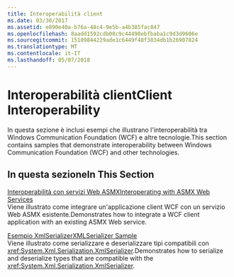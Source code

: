 ```yaml
---
title: Interoperabilità client
ms.date: 03/30/2017
ms.assetid: e890e40a-b76a-48c4-9e5b-a4b385fac847
ms.openlocfilehash: 8aadd1592cdb08c9c44490ebfbaba1c9d3d9606e
ms.sourcegitcommit: 15109844229ade1c6449f48f3834db1b26907824
ms.translationtype: MT
ms.contentlocale: it-IT
ms.lasthandoff: 05/07/2018
---
```

# <a name="client-interoperability"></a><span data-ttu-id="a46f7-102">Interoperabilità client</span><span class="sxs-lookup"><span data-stu-id="a46f7-102">Client Interoperability</span></span>
<span data-ttu-id="a46f7-103">In questa sezione è inclusi esempi che illustrano l'interoperabilità tra Windows Communication Foundation (WCF) e altre tecnologie.</span><span class="sxs-lookup"><span data-stu-id="a46f7-103">This section contains samples that demonstrate interoperability between Windows Communication Foundation (WCF) and other technologies.</span></span>  
  
## <a name="in-this-section"></a><span data-ttu-id="a46f7-104">In questa sezione</span><span class="sxs-lookup"><span data-stu-id="a46f7-104">In This Section</span></span>  
 [<span data-ttu-id="a46f7-105">Interoperabilità con servizi Web ASMX</span><span class="sxs-lookup"><span data-stu-id="a46f7-105">Interoperating with ASMX Web Services</span></span>](../../../../docs/framework/wcf/samples/interoperating-with-asmx-web-services.md)  
 <span data-ttu-id="a46f7-106">Viene illustrato come integrare un'applicazione client WCF con un servizio Web ASMX esistente.</span><span class="sxs-lookup"><span data-stu-id="a46f7-106">Demonstrates how to integrate a WCF client application with an existing ASMX Web service.</span></span>  
  
 [<span data-ttu-id="a46f7-107">Esempio XmlSerializer</span><span class="sxs-lookup"><span data-stu-id="a46f7-107">XMLSerializer Sample</span></span>](../../../../docs/framework/wcf/samples/xmlserializer-sample.md)  
 <span data-ttu-id="a46f7-108">Viene illustrato come serializzare e deserializzare tipi compatibili con <xref:System.Xml.Serialization.XmlSerializer>.</span><span class="sxs-lookup"><span data-stu-id="a46f7-108">Demonstrates how to serialize and deserialize types that are compatible with the <xref:System.Xml.Serialization.XmlSerializer>.</span></span>
